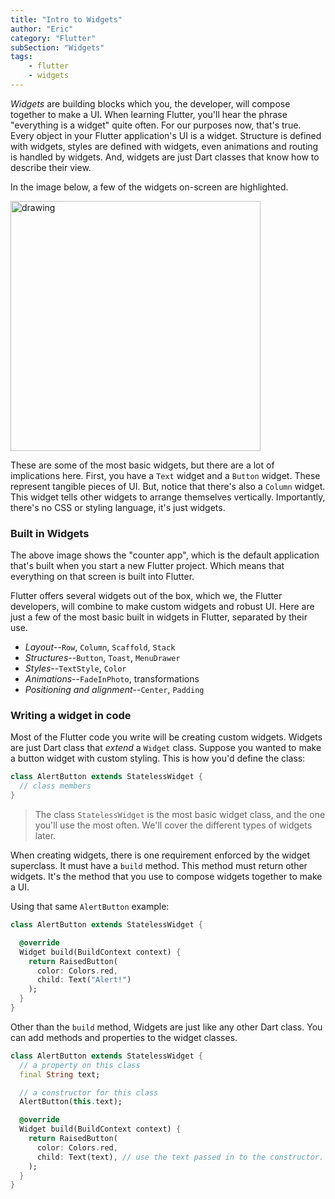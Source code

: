 ```yaml
---
title: "Intro to Widgets"
author: "Eric"
category: "Flutter"
subSection: "Widgets"
tags:
    - flutter
    - widgets
---
```


*Widgets* are building blocks which you, the developer, will compose together to make a UI. When learning Flutter, you'll hear the phrase "everything is a widget" quite often. For our purposes now, that's true. Every object in your Flutter application's UI is a widget. Structure is defined with widgets, styles are defined with widgets, even animations and routing is handled by widgets. And, widgets are just Dart classes that know how to describe their view.

In the image below, a few of the widgets on-screen are highlighted.

<img src="counter_app_annotated.png" alt="drawing" style="width:400px;"/>

These are some of the most basic widgets, but there are a lot of implications here. First, you have a `Text` widget and a `Button` widget. These represent tangible pieces of UI. But, notice that there's also a `Column` widget. This widget tells other widgets to arrange themselves vertically. Importantly, there's no CSS or styling language, it's just widgets.


### Built in Widgets

The above image shows the "counter app", which is the default application that's built when you start a new Flutter project. Which means that everything on that screen is built into Flutter. 

Flutter offers several widgets out of the box, which we, the Flutter developers, will combine to make custom widgets and robust UI. Here are just a few of the most basic built in widgets in Flutter, separated by their use.

* _Layout_--`Row`, `Column`, `Scaffold`, `Stack`
* _Structures_--`Button`, `Toast`, `MenuDrawer`
* _Styles_--`TextStyle`, `Color`
* _Animations_--`FadeInPhoto`, transformations
* _Positioning and alignment_--`Center`, `Padding`

### Writing a widget in code

Most of the Flutter code you write will be creating custom widgets. Widgets are just Dart class that _extend_ a `Widget` class. Suppose you wanted to make a button widget with custom styling. This is how you'd define the class:

```dart
class AlertButton extends StatelessWidget {
  // class members
}
```

> The class `StatelessWidget` is the most basic widget class, and the one you'll use the most often. We'll cover the different types of widgets later.

When creating widgets, there is one requirement enforced by the widget superclass. It must have a `build` method. This method must return other widgets. It's the method that you use to compose widgets together to make a UI.

Using that same `AlertButton` example:

```dart
class AlertButton extends StatelessWidget {

  @override
  Widget build(BuildContext context) {
    return RaisedButton(
      color: Colors.red,
      child: Text("Alert!")
    );
  } 
}
``` 

Other than the `build` method, Widgets are just like any other Dart class. You can add methods and properties to the widget classes.

```dart
class AlertButton extends StatelessWidget {
  // a property on this class
  final String text;

  // a constructor for this class
  AlertButton(this.text);

  @override
  Widget build(BuildContext context) {
    return RaisedButton(
      color: Colors.red,
      child: Text(text), // use the text passed in to the constructor.
    );
  } 
}
``` 


